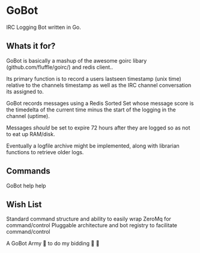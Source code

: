 GoBot
=====
IRC Logging Bot written in Go.


Whats it for?
-------------
GoBot is basically a mashup of the awesome goirc libary (github.com/fluffle/goirc/)
and redis client.. 

Its primary function is to record a users lastseen timestamp (unix time) relative
to the channels timestamp as well as the IRC channel conversation its assigned to.

GoBot records messages using a Redis Sorted Set whose message score is the timedelta
of the current time minus the start of the logging in the channel (uptime).

Messages *should* be set to expire 72 hours after they are logged so as not to eat up RAM/disk.

Eventually a logfile archive might be implemented, along with librarian functions
to retrieve older logs.

Commands
--------

GoBot help help

Wish List
--------

Standard command structure and ability to easily wrap ZeroMq for command/control
Pluggable architecture and bot registry to facilitate command/control

A GoBot Army :construction_worker: to do my bidding :eyes: :see_no_evil:

